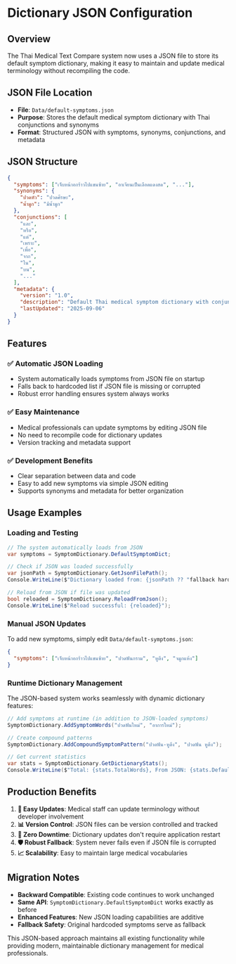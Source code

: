 # Dictionary JSON Configuration

## Overview

The Thai Medical Text Compare system now uses a JSON file to store its default symptom dictionary, making it easy to maintain and update medical terminology without recompiling the code.

## JSON File Location

- **File**: `Data/default-symptoms.json`
- **Purpose**: Stores the default medical symptom dictionary with Thai conjunctions and synonyms
- **Format**: Structured JSON with symptoms, synonyms, conjunctions, and metadata

## JSON Structure

```json
{
  "symptoms": ["เจ็บหน้าอกร้าวไปแขนซ้าย", "อาเจียนเป็นเลือดแดงสด", "..."],
  "synonyms": {
    "ปวดหัว": "ปวดศีรษะ",
    "น้ำมูก": "มีน้ำมูก"
  },
  "conjunctions": [
    "และ",
    "หรือ",
    "แต่",
    "เพราะ",
    "เพื่อ",
    "จาก",
    "ใน",
    "บน",
    "..."
  ],
  "metadata": {
    "version": "1.0",
    "description": "Default Thai medical symptom dictionary with conjunctions",
    "lastUpdated": "2025-09-06"
  }
}
```

## Features

### ✅ Automatic JSON Loading

- System automatically loads symptoms from JSON file on startup
- Falls back to hardcoded list if JSON file is missing or corrupted
- Robust error handling ensures system always works

### ✅ Easy Maintenance

- Medical professionals can update symptoms by editing JSON file
- No need to recompile code for dictionary updates
- Version tracking and metadata support

### ✅ Development Benefits

- Clear separation between data and code
- Easy to add new symptoms via simple JSON editing
- Supports synonyms and metadata for better organization

## Usage Examples

### Loading and Testing

```csharp
// The system automatically loads from JSON
var symptoms = SymptomDictionary.DefaultSymptomDict;

// Check if JSON was loaded successfully
var jsonPath = SymptomDictionary.GetJsonFilePath();
Console.WriteLine($"Dictionary loaded from: {jsonPath ?? "fallback hardcoded list"}");

// Reload from JSON if file was updated
bool reloaded = SymptomDictionary.ReloadFromJson();
Console.WriteLine($"Reload successful: {reloaded}");
```

### Manual JSON Updates

To add new symptoms, simply edit `Data/default-symptoms.json`:

```json
{
  "symptoms": ["เจ็บหน้าอกร้าวไปแขนซ้าย", "ปวดฟันกราม", "หูตึง", "จมูกแห้ง"]
}
```

### Runtime Dictionary Management

The JSON-based system works seamlessly with dynamic dictionary features:

```csharp
// Add symptoms at runtime (in addition to JSON-loaded symptoms)
SymptomDictionary.AddSymptomWords("ปวดฟันใหม่", "อาการใหม่");

// Create compound patterns
SymptomDictionary.AddCompoundSymptomPattern("ปวดฟัน-หูตึง", "ปวดฟัน หูตึง");

// Get current statistics
var stats = SymptomDictionary.GetDictionaryStats();
Console.WriteLine($"Total: {stats.TotalWords}, From JSON: {stats.DefaultWords}, Added: {stats.AddedWords}");
```

## Production Benefits

1. **🔧 Easy Updates**: Medical staff can update terminology without developer involvement
2. **📊 Version Control**: JSON files can be version controlled and tracked
3. **🚀 Zero Downtime**: Dictionary updates don't require application restart
4. **🛡️ Robust Fallback**: System never fails even if JSON file is corrupted
5. **📈 Scalability**: Easy to maintain large medical vocabularies

## Migration Notes

- **Backward Compatible**: Existing code continues to work unchanged
- **Same API**: `SymptomDictionary.DefaultSymptomDict` works exactly as before
- **Enhanced Features**: New JSON loading capabilities are additive
- **Fallback Safety**: Original hardcoded symptoms serve as fallback

This JSON-based approach maintains all existing functionality while providing modern, maintainable dictionary management for medical professionals.
